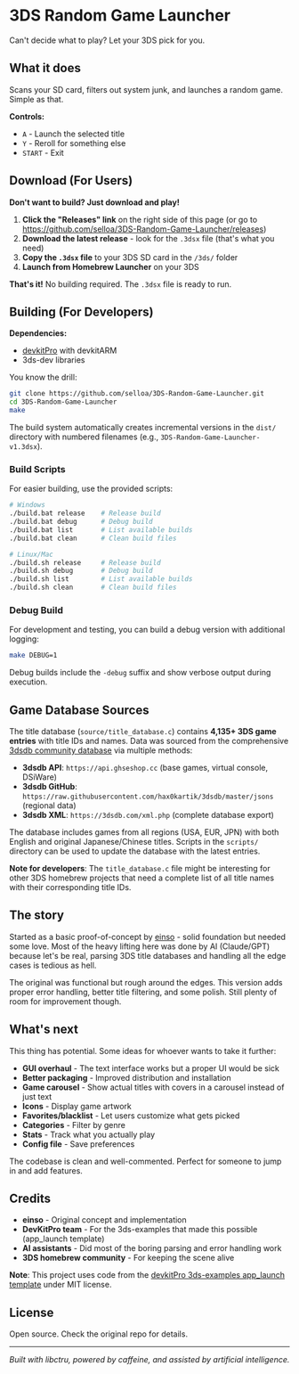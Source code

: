 # 3DS Random Game Launcher

Can't decide what to play? Let your 3DS pick for you.

## What it does

Scans your SD card, filters out system junk, and launches a random game. Simple as that.

**Controls:**
- `A` - Launch the selected title
- `Y` - Reroll for something else
- `START` - Exit

## Download (For Users)

**Don't want to build? Just download and play!**

1. **Click the "Releases" link** on the right side of this page (or go to https://github.com/selloa/3DS-Random-Game-Launcher/releases)
2. **Download the latest release** - look for the `.3dsx` file (that's what you need)
3. **Copy the `.3dsx` file** to your 3DS SD card in the `/3ds/` folder
4. **Launch from Homebrew Launcher** on your 3DS

**That's it!** No building required. The `.3dsx` file is ready to run.

## Building (For Developers)

**Dependencies:**
- [devkitPro](https://devkitpro.org/) with devkitARM
- 3ds-dev libraries

You know the drill:
```bash
git clone https://github.com/selloa/3DS-Random-Game-Launcher.git
cd 3DS-Random-Game-Launcher
make
```

The build system automatically creates incremental versions in the `dist/` directory with numbered filenames (e.g., `3DS-Random-Game-Launcher-v1.3dsx`).

### Build Scripts

For easier building, use the provided scripts:
```bash
# Windows
./build.bat release    # Release build
./build.bat debug      # Debug build
./build.bat list       # List available builds
./build.bat clean      # Clean build files

# Linux/Mac
./build.sh release     # Release build
./build.sh debug       # Debug build
./build.sh list        # List available builds
./build.sh clean       # Clean build files
```

### Debug Build

For development and testing, you can build a debug version with additional logging:
```bash
make DEBUG=1
```

Debug builds include the `-debug` suffix and show verbose output during execution.

## Game Database Sources

The title database (`source/title_database.c`) contains **4,135+ 3DS game entries** with title IDs and names. Data was sourced from the comprehensive [3dsdb community database](https://3dsdb.com/) via multiple methods:

- **3dsdb API**: `https://api.ghseshop.cc` (base games, virtual console, DSiWare)
- **3dsdb GitHub**: `https://raw.githubusercontent.com/hax0kartik/3dsdb/master/jsons` (regional data)
- **3dsdb XML**: `https://3dsdb.com/xml.php` (complete database export)

The database includes games from all regions (USA, EUR, JPN) with both English and original Japanese/Chinese titles. Scripts in the `scripts/` directory can be used to update the database with the latest entries.

**Note for developers**: The `title_database.c` file might be interesting for other 3DS homebrew projects that need a complete list of all title names with their corresponding title IDs.

## The story

Started as a basic proof-of-concept by [einso](https://github.com/einso) - solid foundation but needed some love. Most of the heavy lifting here was done by AI (Claude/GPT) because let's be real, parsing 3DS title databases and handling all the edge cases is tedious as hell.

The original was functional but rough around the edges. This version adds proper error handling, better title filtering, and some polish. Still plenty of room for improvement though.

## What's next

This thing has potential. Some ideas for whoever wants to take it further:

- **GUI overhaul** - The text interface works but a proper UI would be sick
- **Better packaging** - Improved distribution and installation
- **Game carousel** - Show actual titles with covers in a carousel instead of just text
- **Icons** - Display game artwork
- **Favorites/blacklist** - Let users customize what gets picked
- **Categories** - Filter by genre
- **Stats** - Track what you actually play
- **Config file** - Save preferences

The codebase is clean and well-commented. Perfect for someone to jump in and add features.

## Credits

- **einso** - Original concept and implementation
- **DevKitPro team** - For the 3ds-examples that made this possible (app_launch template)
- **AI assistants** - Did most of the boring parsing and error handling work
- **3DS homebrew community** - For keeping the scene alive

**Note**: This project uses code from the [devkitPro 3ds-examples app_launch template](https://github.com/devkitPro/3ds-examples/blob/master/app_launch/source/main.c) under MIT license.

## License

Open source. Check the original repo for details.

---
*Built with libctru, powered by caffeine, and assisted by artificial intelligence.*
